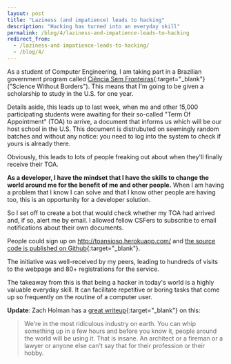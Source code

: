 ```yaml
---
layout: post
title: "Laziness (and impatience) leads to hacking"
description: "Hacking has turned into an everyday skill"
permalink: /blog/4/laziness-and-impatience-leads-to-hacking
redirect_from: 
  - /laziness-and-impatience-leads-to-hacking/
  - /blog/4/
---
```


As a student of Computer Engineering, I am taking part in a Brazilian
government program called [Ciência Sem Fronteiras](http://www.cienciasemfronteiras.gov.br/web/csf){:target="_blank"}
("Science Without Borders"). This means that I'm going to be given a scholarship to study in the U.S. for one year.

Details aside, this leads up to last week, when me and other 15,000
participating students were awaiting for their so-called "Term Of Appointment"
(TOA) to arrive, a document that informs us which will be our host school in
the U.S. This document is distrubuted on seemingly random batches and without
any notice: you need to log into the system to check if yours is already there.

Obviously, this leads to lots of people freaking out about when they'll finally receive their TOA.

**As a developer, I have the mindset that I have the skills to change the world
around me for the benefit of me and other people.** When  I am having a problem that
I know I can solve and that I know other people are having too, this is an opportunity for a developer solution.

So I set off to create a bot that would check whether my TOA had arrived and,
if so, alert me by email. I allowed fellow CSFers to subscribe to email notifications
about their own documents.

People could sign up on http://toansioso.herokuapp.com/ and
[the source code is published on Github](https://github.com/gberger/toa){:target="_blank"}.

The initiative was well-received by my peers, leading to hundreds of visits to
 the webpage and 80+ registrations for the service.

The takeaway from this is that being a hacker in today's world is a highly valuable
 everyday skill. It can facilitate repetitive or boring tasks that come up so frequently
  on the routine of a computer user.

**Update**: Zach Holman has a [great writeup](http://zachholman.com/2010/10/facelette-on-techcrunch-in-three-hours-and-zero-dollars/){:target="_blank"}
on this:

> We're in the most ridiculous industry on earth. You can whip something up in a
few hours and before you know it, people around the world will be using it. That is insane.
An architect or a fireman or a lawyer or anyone else can't say that for their profession or their hobby.
